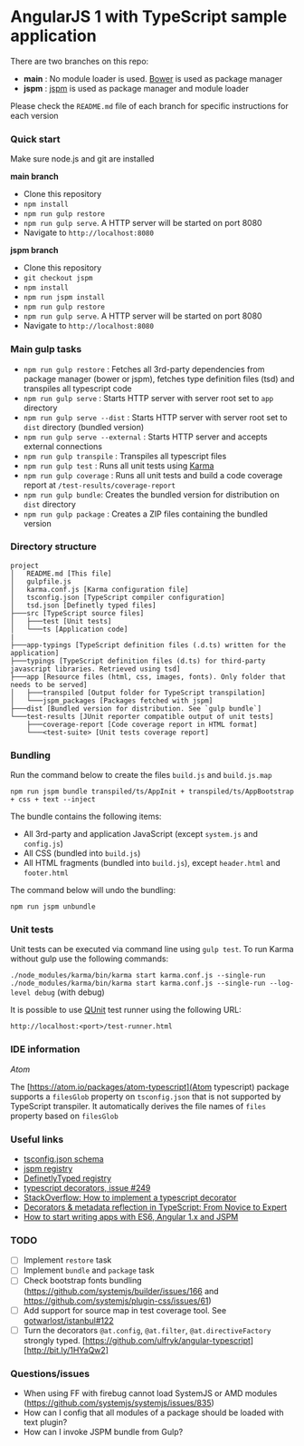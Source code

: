 # AngularJS 1 with TypeScript sample application

There are two branches on this repo:

- **main** : No module loader is used. [Bower](http://bower.io/) is used as package manager
- **jspm** : [jspm](http://jspm.io/) is used as package manager and module loader

Please check the `README.md` file of each branch for specific instructions for each version

### Quick start

Make sure node.js and git are installed

**main branch**

* Clone this repository
* `npm install`
* `npm run gulp restore`
* `npm run gulp serve`. A HTTP server will be started on port 8080
* Navigate to `http://localhost:8080`

**jspm branch**

* Clone this repository
* `git checkout jspm`
* `npm install`
* `npm run jspm install`
* `npm run gulp restore`
* `npm run gulp serve`. A HTTP server will be started on port 8080
* Navigate to `http://localhost:8080`

### Main gulp tasks

* `npm run gulp restore` : Fetches all 3rd-party dependencies from package manager (bower or jspm), fetches type definition files (tsd) and transpiles all typescript code
* `npm run gulp serve` : Starts HTTP server with server root set to `app` directory
* `npm run gulp serve --dist` : Starts HTTP server with server root set to `dist` directory (bundled version)
* `npm run gulp serve --external` : Starts HTTP server and accepts external connections
* `npm run gulp transpile` : Transpiles all typescript files
* `npm run gulp test` : Runs all unit tests using [Karma](http://karma-runner.github.io)
* `npm run gulp coverage` : Runs all unit tests and build a code coverage report at `/test-results/coverage-report`
* `npm run gulp bundle`: Creates the bundled version for distribution on `dist` directory
* `npm run gulp package` : Creates a ZIP files containing the bundled version

### Directory structure

```
project
│   README.md [This file]
│   gulpfile.js
│   karma.conf.js [Karma configuration file]
│   tsconfig.json [TypeScript compiler configuration]
│   tsd.json [Definetly typed files]
├───src [TypeScript source files]
│   ├───test [Unit tests]
│   └───ts [Application code]
|
├───app-typings [TypeScript definition files (.d.ts) written for the application]
├───typings [TypeScript definition files (d.ts) for third-party javascript libraries. Retrieved using tsd]
├───app [Resource files (html, css, images, fonts). Only folder that needs to be served]
│   ├───transpiled [Output folder for TypeScript transpilation]
│   └───jspm_packages [Packages fetched with jspm]
├───dist [Bundled version for distribution. See `gulp bundle`]
└───test-results [JUnit reporter compatible output of unit tests]
    ├───coverage-report [Code coverage report in HTML format]
    └───<test-suite> [Unit tests coverage report]
```

### Bundling

Run the command below to create the files `build.js` and `build.js.map`

`npm run jspm bundle transpiled/ts/AppInit + transpiled/ts/AppBootstrap + css + text --inject`

The bundle contains the following items:

- All 3rd-party and application JavaScript (except `system.js` and `config.js`)
- All CSS (bundled into `build.js`)
- All HTML fragments (bundled into `build.js`), except `header.html` and `footer.html`

The command below will undo the bundling:

`npm run jspm unbundle`

### Unit tests

Unit tests can be executed via command line using `gulp test`. To run Karma without gulp use the following commands:

`./node_modules/karma/bin/karma start karma.conf.js --single-run`
`./node_modules/karma/bin/karma start karma.conf.js --single-run --log-level debug` (with debug)

It is possible to use [QUnit](https://qunitjs.com/) test runner using the following URL:

`http://localhost:<port>/test-runner.html`

### IDE information

*Atom*

The [https://atom.io/packages/atom-typescript](Atom typescript) package supports a `filesGlob` property on `tsconfig.json` that is not supported by TypeScript transpiler. It automatically derives the file names of `files` property based on `filesGlob`

### Useful links

* [tsconfig.json schema](http://json.schemastore.org/tsconfig)
* [jspm registry](http://kasperlewau.github.io/registry/#/)
* [DefinetlyTyped registry](http://definitelytyped.org/tsd/)
* [typescript decorators, issue #249](https://github.com/Microsoft/TypeScript/issues/2249)
* [StackOverflow: How to implement a typescript decorator](http://stackoverflow.com/questions/29775830/how-to-implement-a-typescript-decorator)
* [Decorators & metadata reflection in TypeScript: From Novice to Expert](http://blog.wolksoftware.com/decorators-reflection-javascript-typescript)
* [How to start writing apps with ES6, Angular 1.x and JSPM](http://martinmicunda.com/2015/02/09/how-to-start-writing-apps-with-es6-angular-1x-and-jspm/)


### TODO

- [ ] Implement `restore` task
- [ ] Implement `bundle` and `package` task
- [ ] Check bootstrap fonts bundling (https://github.com/systemjs/builder/issues/166 and https://github.com/systemjs/plugin-css/issues/61)
- [ ] Add support for source map in test coverage tool. See [gotwarlost/istanbul#122](https://github.com/gotwarlost/istanbul/issues/212)
- [ ] Turn the decorators `@at.config`, `@at.filter`, `@at.directiveFactory` strongly typed. [https://github.com/ulfryk/angular-typescript] [http://bit.ly/1HYaQw2]

### Questions/issues

- When using FF with firebug cannot load SystemJS or AMD modules (https://github.com/systemjs/systemjs/issues/835)
- How can I config that all modules of a package should be loaded with text plugin?
- How can I invoke JSPM bundle from Gulp?
